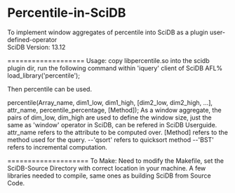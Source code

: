 Percentile-in-SciDB
===================

To implement  window aggregates of percentile into SciDB as a plugin user-defined-operator                                  
SciDB Version: 13.12

===================
Usage:
copy libpercentile.so into the scidb plugin dir, 
run the following command within 'iquery' client of SciDB
AFL% load_library('percentile');

Then percentile can be used.

percentile(Array_name, dim1_low, dim1_high, [dim2_low, dim2_high, ...], attr_name, percentile_percentage, [Method]);
As a window aggregate, the pairs of dim_low, dim_high are used to define the window size, just the same as 'window' operator in SciDB, can be refered in SciDB Userguide.
attr_name refers to the attribute to be computed over.
[Method] refers to the method used for the query. 
--'qsort' refers to quicksort method
--'BST' refers to incremental computation.



====================
To Make:
Need to modify the Makefile, set the SciDB-Source Directory with correct location in your machine.
A few libraries needed to compile, same ones as building SciDB from Source Code.
